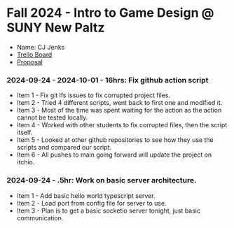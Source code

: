 # Fall 2024 - Intro to Game Design @ SUNY New Paltz
* Name: CJ Jenks
* [Trello Board](https://trello.com/b/6GWgIG7v/danmomo)
* [Proposal](jenks-proposal.pdf)

### 2024-09-24 - 2024-10-01 - 16hrs: Fix github action script
* Item 1 - Fix git lfs issues to fix corrupted project files.
* Item 2 - Tried 4 different scripts, went back to first one and modified it.
* Item 3 - Most of the time was spent waiting for the action as the action cannot be tested locally.
* Item 4 - Worked with other students to fix corrupted files, then the script itself.
* Item 5 - Looked at other github repositories to see how they use the scripts and compared our script.
* Item 6 - All pushes to main going forward will update the project on itchio.

### 2024-09-24 - .5hr: Work on basic server architecture.
* Item 1 - Add basic hello world typescript server.
* Item 2 - Load port from config file for server to use.
* Item 3 - Plan is to get a basic socketio server tonight, just basic communication.